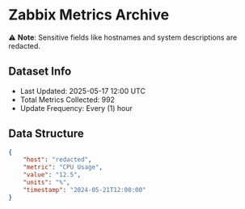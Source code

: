# Zabbix Metrics Archive

⚠️ **Note**: Sensitive fields like hostnames and system descriptions are redacted.

## Dataset Info
- Last Updated: 2025-05-17 12:00 UTC
- Total Metrics Collected: 992
- Update Frequency: Every (1) hour

## Data Structure
```json
{
    "host": "redacted",
    "metric": "CPU Usage",
    "value": "12.5",
    "units": "%",
    "timestamp": "2024-05-21T12:00:00"
}
```

